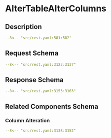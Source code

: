 # AlterTableAlterColumns

## Description

```yaml
--8<-- "src/rest.yaml:581:582"
```

## Request Schema

```yaml
--8<-- "src/rest.yaml:3123:3137"
```
## Response Schema

```yaml
--8<-- "src/rest.yaml:3153:3163"
```

## Related Components Schema
### Column Alteration

```yaml
--8<-- "src/rest.yaml:3138:3152"
```

